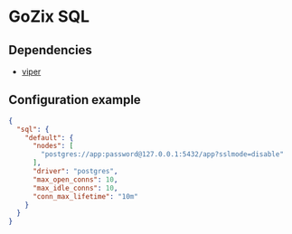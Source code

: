 # GoZix SQL

## Dependencies

* [viper](https://github.com/gozix/viper)

## Configuration example

```json
{
  "sql": {
    "default": {
      "nodes": [
        "postgres://app:password@127.0.0.1:5432/app?sslmode=disable"
      ],
      "driver": "postgres",
      "max_open_conns": 10,
      "max_idle_conns": 10,
      "conn_max_lifetime": "10m"
    }
  }
}
```
